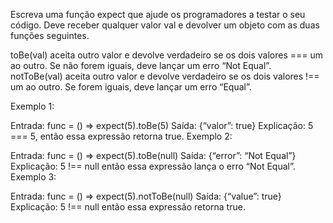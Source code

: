 Escreva uma função expect que ajude os programadores a testar o seu código. Deve receber qualquer valor val e devolver um objeto com as duas funções seguintes.

toBe(val) aceita outro valor e devolve verdadeiro se os dois valores === um ao outro. Se não forem iguais, deve lançar um erro “Not Equal”.
notToBe(val) aceita outro valor e devolve verdadeiro se os dois valores !== um ao outro. Se forem iguais, deve lançar um erro “Equal”.
 

Exemplo 1:

Entrada: func = () => expect(5).toBe(5)
Saída: {“valor”: true}
Explicação: 5 === 5, então essa expressão retorna true.
Exemplo 2:

Entrada: func = () => expect(5).toBe(null)
Saída: {“error”: “Not Equal”}
Explicação: 5 !== null então essa expressão lança o erro “Not Equal”.
Exemplo 3:

Entrada: func = () => expect(5).notToBe(null)
Saída: {“value”: true}
Explicação: 5 !== null então essa expressão retorna true.